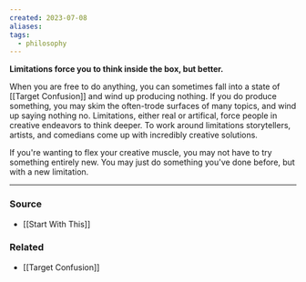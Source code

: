 ```yaml
---
created: 2023-07-08
aliases: 
tags:
  - philosophy
---
```

**Limitations force you to think inside the box, but better.**

When you are free to do anything, you can sometimes fall into a state of [[Target Confusion]] and wind up producing nothing. If you do produce something, you may skim the often-trode surfaces of many topics, and wind up saying nothing no. Limitations, either real or artifical, force people in creative endeavors to think deeper. To work around limitations storytellers, artists, and comedians come up with incredibly creative solutions.

If you're wanting to flex your creative muscle, you may not have to try something entirely new. You may just do something you've done before, but with a new limitation. 

---

### Source
- [[Start With This]]

### Related
- [[Target Confusion]]